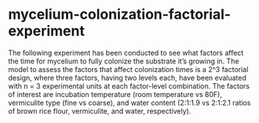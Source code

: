 # mycelium-colonization-factorial-experiment

The following experiment has been conducted to see what factors affect the time for mycelium to fully colonize the substrate it’s growing in. The model to assess the factors that affect colonization times is a 2^3 factorial design, where three factors, having two levels each, have been evaluated with n = 3 experimental units at each factor-level combination. The factors of interest are incubation temperature (room temperature vs 80F), vermiculite type (fine vs coarse), and water content (2:1:1.9 vs 2:1:2.1 ratios of brown rice flour, vermiculite, and water, respectively). 
